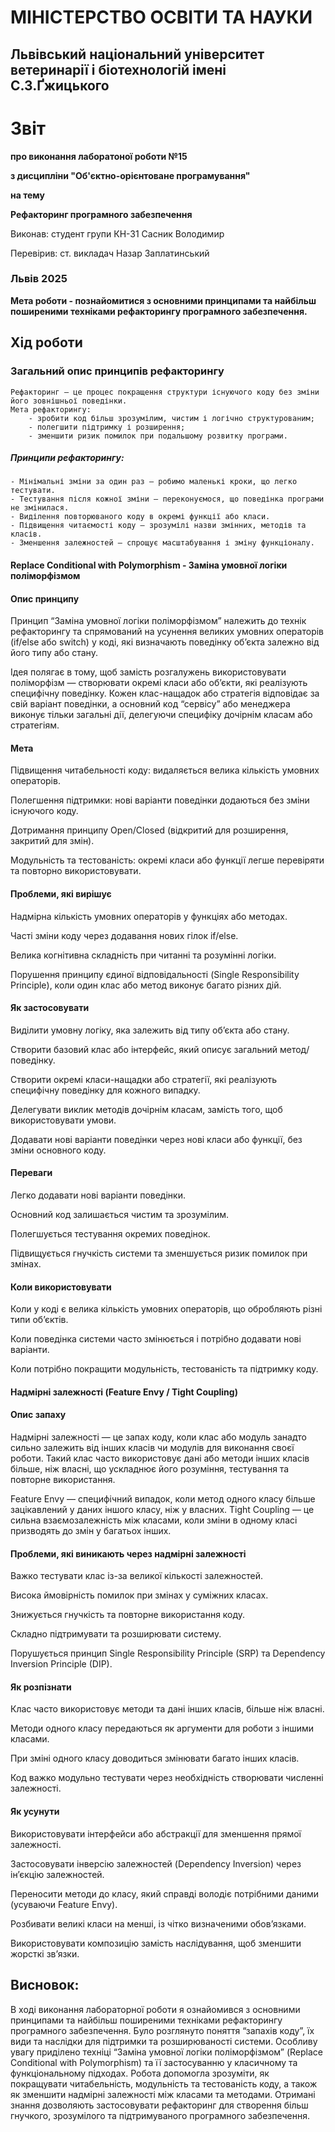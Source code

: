 # МІНІСТЕРСТВО ОСВІТИ ТА НАУКИ

## Львівський національний університет ветеринарії і біотехнологій імені С.З.Ґжицького

# Звіт

**про виконання лаборатоної роботи №15**

**з дисципліни "Об'єктно-орієнтоване програмування"**

**на тему**

**Рефакторинг програмного забезпечення**

Виконав: студент групи КН-31 Сасник Володимир

Перевірив: ст. викладач Назар Заплатинський

### Львів 2025

**Мета роботи - познайомитися з основними принципами та найбільш поширеними техніками рефакторингу програмного забезпечення.**

## Хід роботи

### Загальний опис принципів рефакторингу

    Рефакторинг — це процес покращення структури існуючого коду без зміни його зовнішньої поведінки.
    Мета рефакторингу:
        - зробити код більш зрозумілим, чистим і логічно структурованим;
        - полегшити підтримку і розширення;
        - зменшити ризик помилок при подальшому розвитку програми.

##### Принципи рефакторингу:

    - Мінімальні зміни за один раз — робимо маленькі кроки, що легко тестувати.
    - Тестування після кожної зміни — переконуємося, що поведінка програми не змінилася.
    - Виділення повторюваного коду в окремі функції або класи.
    - Підвищення читаємості коду — зрозумілі назви змінних, методів та класів.
    - Зменшення залежностей — спрощує масштабування і зміну функціоналу.

#### Replace Conditional with Polymorphism - Заміна умовної логіки поліморфізмом

#### Опис принципу

Принцип “Заміна умовної логіки поліморфізмом” належить до технік рефакторингу та спрямований на усунення великих умовних операторів (if/else або switch) у коді, які визначають поведінку об’єкта залежно від його типу або стану.

Ідея полягає в тому, щоб замість розгалужень використовувати поліморфізм — створювати окремі класи або об’єкти, які реалізують специфічну поведінку. Кожен клас-нащадок або стратегія відповідає за свій варіант поведінки, а основний код “сервісу” або менеджера виконує тільки загальні дії, делегуючи специфіку дочірнім класам або стратегіям.

#### Мета

Підвищення читабельності коду: видаляється велика кількість умовних операторів.

Полегшення підтримки: нові варіанти поведінки додаються без зміни існуючого коду.

Дотримання принципу Open/Closed (відкритий для розширення, закритий для змін).

Модульність та тестованість: окремі класи або функції легше перевіряти та повторно використовувати.

#### Проблеми, які вирішує

Надмірна кількість умовних операторів у функціях або методах.

Часті зміни коду через додавання нових гілок if/else.

Велика когнітивна складність при читанні та розумінні логіки.

Порушення принципу єдиної відповідальності (Single Responsibility Principle), коли один клас або метод виконує багато різних дій.

#### Як застосовувати

Виділити умовну логіку, яка залежить від типу об’єкта або стану.

Створити базовий клас або інтерфейс, який описує загальний метод/поведінку.

Створити окремі класи-нащадки або стратегії, які реалізують специфічну поведінку для кожного випадку.

Делегувати виклик методів дочірнім класам, замість того, щоб використовувати умови.

Додавати нові варіанти поведінки через нові класи або функції, без зміни основного коду.

#### Переваги

Легко додавати нові варіанти поведінки.

Основний код залишається чистим та зрозумілим.

Полегшується тестування окремих поведінок.

Підвищується гнучкість системи та зменшується ризик помилок при змінах.

#### Коли використовувати

Коли у коді є велика кількість умовних операторів, що обробляють різні типи об’єктів.

Коли поведінка системи часто змінюється і потрібно додавати нові варіанти.

Коли потрібно покращити модульність, тестованість та підтримку коду.

#### Надмірні залежності (Feature Envy / Tight Coupling)

#### Опис запаху

Надмірні залежності — це запах коду, коли клас або модуль занадто сильно залежить від інших класів чи модулів для виконання своєї роботи.
Такий клас часто використовує дані або методи інших класів більше, ніж власні, що ускладнює його розуміння, тестування та повторне використання.

Feature Envy — специфічний випадок, коли метод одного класу більше зацікавлений у даних іншого класу, ніж у власних.
Tight Coupling — це сильна взаємозалежність між класами, коли зміни в одному класі призводять до змін у багатьох інших.

#### Проблеми, які виникають через надмірні залежності

Важко тестувати клас із-за великої кількості залежностей.

Висока ймовірність помилок при змінах у суміжних класах.

Знижується гнучкість та повторне використання коду.

Складно підтримувати та розширювати систему.

Порушується принцип Single Responsibility Principle (SRP) та Dependency Inversion Principle (DIP).

#### Як розпізнати

Клас часто використовує методи та дані інших класів, більше ніж власні.

Методи одного класу передаються як аргументи для роботи з іншими класами.

При зміні одного класу доводиться змінювати багато інших класів.

Код важко модульно тестувати через необхідність створювати численні залежності.

#### Як усунути

Використовувати інтерфейси або абстракції для зменшення прямої залежності.

Застосовувати інверсію залежностей (Dependency Inversion) через ін’єкцію залежностей.

Переносити методи до класу, який справді володіє потрібними даними (усуваючи Feature Envy).

Розбивати великі класи на менші, із чітко визначеними обов’язками.

Використовувати композицію замість наслідування, щоб зменшити жорсткі зв’язки.

## Висновок:

В ході виконання лабораторної роботи я ознайомився з основними принципами та найбільш поширеними техніками рефакторингу програмного забезпечення.
Було розглянуто поняття “запахів коду”, їх види та наслідки для підтримки та розширюваності системи.
Особливу увагу приділено техніці “Заміна умовної логіки поліморфізмом” (Replace Conditional with Polymorphism) та її застосуванню у класичному та функціональному підходах.
Робота допомогла зрозуміти, як покращувати читабельність, модульність та тестованість коду, а також як зменшити надмірні залежності між класами та методами.
Отримані знання дозволяють застосовувати рефакторинг для створення більш гнучкого, зрозумілого та підтримуваного програмного забезпечення.
